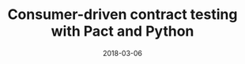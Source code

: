 ---
slug: "/pact"
date: "2018-03-06"
title: "Consumer-driven contract testing with Pact and Python"
description: "Deploy your Python microservices with confidence with consumer-driven contract testing."
image: "pact.webp"
---
